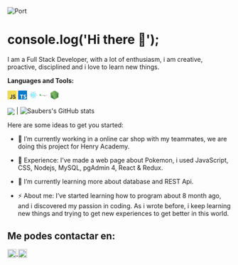 ![Port](https://media-exp1.licdn.com/dms/image/C5616AQEN4irkm_NEww/profile-displaybackgroundimage-shrink_350_1400/0/1632141310965?e=1638403200&v=beta&t=YMF9AJ2qHLoyJl2Oj-dNgoH2RGrwIHKNKWQbhuMI51U)
### <h1> console.log('Hi there 👋'); </h1>


I am a Full Stack Developer, with a lot of enthusiasm, i am creative, proactive, disciplined and i love to learn new things. 
 
 **Languages and Tools:**  

<code><img height="20" src="https://raw.githubusercontent.com/github/explore/80688e429a7d4ef2fca1e82350fe8e3517d3494d/topics/javascript/javascript.png"></code>
<code><img height="20" src="https://raw.githubusercontent.com/github/explore/80688e429a7d4ef2fca1e82350fe8e3517d3494d/topics/typescript/typescript.png"></code>
<code><img height="20" src="https://raw.githubusercontent.com/github/explore/80688e429a7d4ef2fca1e82350fe8e3517d3494d/topics/react/react.png"></code>
<code><img height="20" src="https://raw.githubusercontent.com/github/explore/5c058a388828bb5fde0bcafd4bc867b5bb3f26f3/topics/mongodb/mongodb.png"></code>
<code><img height="20" src="https://raw.githubusercontent.com/github/explore/80688e429a7d4ef2fca1e82350fe8e3517d3494d/topics/nodejs/nodejs.png"></code>    

<a href="https://github.com/anuraghazra/github-readme-stats"><img align="center" src="https://github-readme-stats.vercel.app/api/top-langs/?username=anuraghazra&layout=compact&theme=buefy&hide_border=true" /></a> |
![Saubers's GitHub stats](https://github-readme-stats.vercel.app/api?username=Saubers&show_icons=true&theme=radical)



Here are some ideas to get you started:

- 🔭 I’m currently working in a online car shop with my teammates, we are doing this project for Henry Academy.

- :muscle: Experience: I’ve made a web page about Pokemon, i used JavaScript, CSS, Nodejs, MySQL, pgAdmin 4, React & Redux.

- 🌱 I’m currently learning more about database and REST Api.

- ⚡ About me: I’ve started learning how to program about 8 month ago, and i discovered my passion in coding. As i wrote before, i keep learning new things and trying to get new experiences to get better in this world.

<h2> Me podes contactar en: </h2>

<p>
    <a href="https://www.linkedin.com/in/sebal-fullstack/">
      <img align="center" src="https://cdn.jsdelivr.net/npm/simple-icons@3.0.1/icons/linkedin.svg" height="20" width="20" />
    </a>
    <a href="https://github.com/Saubers">
      <img align="center" src="https://cdn.jsdelivr.net/npm/simple-icons@3.0.1/icons/github.svg" height="20" width="20" />
    </a>
<p/>
